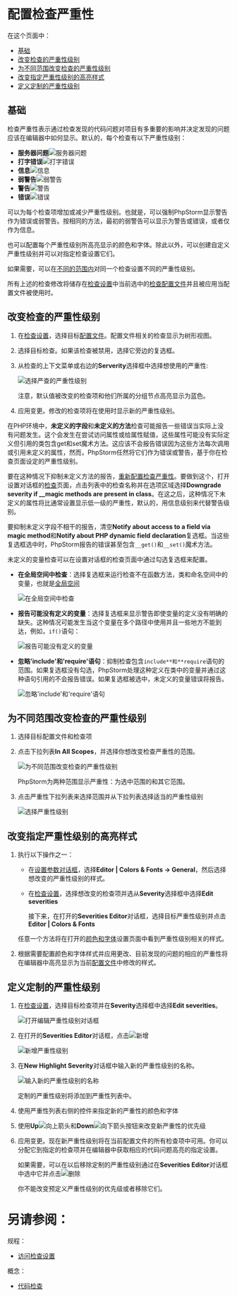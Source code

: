 # 配置检查严重性


在这个页面中：

* [基础](#基础)
* [改变检查的严重性级别](#改变检查的严重性级别)
* [为不同范围改变检查的严重性级别](#为不同范围改变检查的严重性级别)
* [改变指定严重性级别的高亮样式](#改变指定严重性级别的高亮样式)
* [定义定制的严重性级别](#定义定制的严重性级别)


## <span id='基础'>基础</span>

检查严重性表示通过检查发现的代码问题对项目有多重要的影响并决定发现的问题应该在编辑器中如何显示。默认的，每个检查有以下严重性级别：


* **服务器问题**![服务器问题](http://image.jellychen.cn/uploads/2016/11/server_problem.png)
* **打字错误**![打字错误](http://image.jellychen.cn/uploads/2016/11/typo.png)
* **信息**![信息](http://image.jellychen.cn/uploads/2016/11/info.png)
* **弱警告**![弱警告](http://image.jellychen.cn/uploads/2016/11/weak_warning.png)
* **警告**![警告](http://image.jellychen.cn/uploads/2016/11/warning.png)
* **错误**![错误](http://image.jellychen.cn/uploads/2016/11/error.png)


可以为每个检查项增加或减少严重性级别。也就是，可以强制PhpStorm显示警告作为错误或弱警告。按相同的方法，最初的弱警告可以显示为警告或错误，或者仅作为信息。

也可以配置每个严重性级别所高亮显示的颜色和字体。除此以外，可以创建自定义严重性级别并可以对指定检查设置它们。

如果需要，可以在[不同的范围内](/如何使用/常规指南/代码检查/改变区块顺序.md)对同一个检查设置不同的严重性级别。

所有上述的检查修改将储存在[检查设置](#检查配置文件)中当前选中的[检查配置文件](/如何使用/常规指南/代码检查/访问检查设置.md)并且被应用当配置文件被使用时。


## <span id='改变检查的严重性级别'>改变检查的严重性级别</span>

1. 在[检查设置](/如何使用/常规指南/代码检查/访问检查设置.md)，选择目标[配置文件](/如何使用/常规指南/代码检查/README.md#检查配置文件)。配置文件相关的检查显示为树形视图。
2. 选择目标检查。如果该检查被禁用，选择它旁边的复选框。
3. 从检查的上下文菜单或右边的**Serverity**选择框中选择想使用的严重性:
    
    ![选择严查的严重性级别](http://image.jellychen.cn/uploads/2016/11/severity_selector.png)
    
    注意，默认值被改变的检查项和他们所属的分组节点高亮显示为蓝色。
    
4. 应用变更。修改的检查项将在使用时显示新的严重性级别。

在PHP环境中，**未定义的字段**和**未定义的方法**检查可能报告一些错误当实际上没有问题发生。这个会发生在尝试访问属性或给属性赋值，这些属性可能没有实际定义但引用的类包含get和set魔术方法。这应该不会报告错误因为这些方法每次调用或引用未定义的属性，然而，PhpStorm任然将它们作为错误或警告，基于你在检查页面设定的严重性级别。

要在这种情况下抑制未定义方法的报告，[重新配置检查严重性](/如何使用/常规指南/代码检查/配置检查严重性.md)。要做到这个，打开设置对话框的[检查](/参考/设置参数对话框/编辑器/检查.md)页面，点击列表中的检查名称并在选项区域选择**Downgrade severity if \_\_magic methods are present in class**。在这之后，这种情况下未定义的属性将比通常设置显示低一级的严重性，默认的，用信息级别来代替警告级别。
    
要抑制未定义字段不相干的报告，清空**Notify about access to a field via magic method**和**Notify about PHP dynamic field declaration**复选框。当这些复选框选中时，PhpStorm报告的错误甚至包含`__get()`和`__set()`魔术方法。

未定义的变量检查可以在设置对话框的检查页面中通过勾选复选框来配置。    

* **在全局空间中检查**：选择复选框来运行检查不在函数方法，类和命名空间中的变量，也就是[全局空间](http://php.net/manual/en/language.namespaces.global.php)

    ![在全局空间中检查](http://image.jellychen.cn/uploads/2016/11/ps_undefined_var_global_space_on.png)
    
* **报告可能没有定义的变量**：选择复选框来显示警告即使变量的定义没有明确的缺失。这种情况可能发生当这个变量在多个路径中使用并且一些地方不能到达，例如，`if()`语句：

    ![报告可能没有定义的变量](http://image.jellychen.cn/uploads/2016/11/ps_undefined_var_if_statement.png)
    
* **忽略'include'和'require'语句**：抑制检查包含`include**和**require`语句的范围。如果复选框没有勾选，PhpStorm处理这种定义在类中的变量并通过这种语句引用的不会报告错误。如果复选框被选中，未定义的变量错误将报告。
    
    ![忽略'include'和'require'语句](http://image.jellychen.cn/uploads/2016/11/undefined_variable_inspection.png)


## <span id='为不同范围改变检查的严重性级别'>为不同范围改变检查的严重性级别</span>

1. 选择目标配置文件和检查项
2. 点击下拉列表**In All Scopes**，并选择你想改变检查严重性的范围。
    
    ![为不同范围改变检查的严重性级别](http://image.jellychen.cn/uploads/2016/11/inspection_for_scope1.png)
    
    PhpStorm为两种范围显示严重性：为选中范围的和其它范围。
    
3. 点击严重性下拉列表来选择范围并从下拉列表选择适当的严重性级别

    ![选择严重性级别](http://image.jellychen.cn/uploads/2016/11/inspection_for_scope2.png)
    

## <span id='改变指定严重性级别的高亮样式'>改变指定严重性级别的高亮样式</span>

1. 执行以下操作之一：
    
    * 在[设置参数对话框](/如何使用/常规指南/配置项目和IDE设置/访问设置.md)，选择**Editor | Colors & Fonts -> General**，然后选择想改变的严重性级别的样式。
    * 在[检查设置](/如何使用/常规指南/代码检查/访问检查设置.md)，选择想改变的检查项并选从**Severity**选择框中选择**Edit severities**
        
        接下来，在打开的**Severities Editor**对话框，选择目标严重性级别并点击**Editor | Colors & Fonts**
        
    任意一个方法将在打开的[颜色和字体](/参考/设置参数对话框/编辑器/颜色和字体.md)设置页面中看到严重性级别相关的样式。
    
2. 根据需要配置颜色和字体样式并应用更改、目前发现的问题的相应的严重性将在编辑器中高亮显示为当前[配置文件](/如何使用/常规指南/代码检查/README.md#检查配置文件)中修改的样式。


## <span id='定义定制的严重性级别'>定义定制的严重性级别</span>

1. 在[检查设置](/如何使用/常规指南/代码检查/访问检查设置.md)，选择目标检查项并在**Severity**选择框中选择**Edit severities**。
    
    ![打开编辑严重性级别对话框](http://image.jellychen.cn/uploads/2016/11/edit_severities.png)
    
2. 在打开的**Severities Editor**对话框，点击![新增](http://image.jellychen.cn/uploads/2016/11/new.png)
    
    ![新增严重性级别](http://image.jellychen.cn/uploads/2016/11/severity_editor.png)
    
3. 在**New Highlight Severity**对话框中输入新的严重性级别的名称。
    
    ![输入新的严重性级别的名称](http://image.jellychen.cn/uploads/2016/11/severity_highlight.png)
    
    定制的严重性级别将添加到严重性列表中。
    
4. 使用严重性列表右侧的控件来指定新的严重性的颜色和字体
5. 使用**Up**![向上箭头](http://image.jellychen.cn/uploads/2016/11/arrowUp.png)和**Down**![向下箭头](http://image.jellychen.cn/uploads/2016/11/arrowDown.png)按钮来改变新严重性的优先级
6. 应用变更。现在新严重性级别将在当前配置文件的所有检查项中可用。你可以分配它到指定的检查项并在编辑器中获取相应的代码问题高亮的指定设置。
    
    如果需要，可以在以后移除定制的严重性级别通过在**Severities Editor**对话框中选中它并点击![删除](http://image.jellychen.cn/uploads/2016/11/delete.png)
    
    你不能改变预定义严重性级别的优先级或者移除它们。



# 另请参阅：

规程：

* [访问检查设置](/如何使用/常规指南/代码检查/访问检查设置.md)

概念：

* [代码检查](/如何使用/常规指南/代码检查/README.md)
